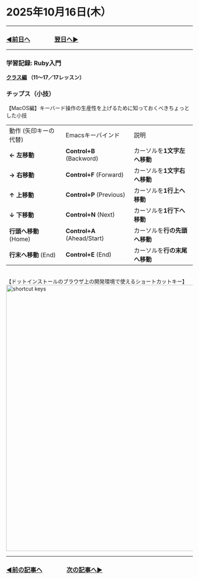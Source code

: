 # 2025年10月16日(木）

---

### [◀️前日へ](https://github.com/yuasys/chatty-journal/blob/main/2025/10/2025-10-15.md)&emsp;&emsp;&emsp;&emsp;[翌日へ▶️](https://github.com/yuasys/chatty-journal/blob/main/2025/10/2025-10-17.md)

---

### 学習記録: Ruby入門

<b>[クラス編](https://dotinstall.com/lessons/basic_ruby_classes) （11〜17／17レッスン）&emsp;
</b>

### チップス（小技）

【MacOS編】キーバード操作の生産性を上げるために知っておくべきちょっとした小技

<table>
  <tr><td>動作 (矢印キーの代替)</td><td>Emacsキーバインド</td><td>説明</td></tr>
  <tr><td><b>← 左移動</b></td><td><b>Control+B</b> (Backword)</td><td>カーソルを<b>1文字左へ移動</b></td></tr>
  <tr><td><b>→ 右移動</b></td><td><b>Control+F</b> (Forward)</td><td>カーソルを<b>1文字右へ移動</b></td></tr>
  <tr><td><b>↑ 上移動</b></td><td><b>Control+P</b> (Previous)</td><td>カーソルを<b>1行上へ移動</b></td></tr>
  <tr><td><b>↓ 下移動</b></td><td><b>Control+N</b> (Next)</td><td>カーソルを<b>1行下へ移動</b></td></tr>
  <tr><td><b>行頭へ移動</b> (Home)</td><td><b>Control+A</b> (Ahead/Start)</td><td>カーソルを<b>行の先頭へ移動</b></td></tr>
  <tr><td><b>行末へ移動</b> (End)</td><td><b>Control+E</b> (End)</td><td>カーソルを<b>行の末尾へ移動</b></td></tr>
</table>
<br/>【ドットインストールのブラウザ上の開発環境で使えるショートカットキー】<br/>
<img width="720" alt="shortcut keys" src="https://github.com/user-attachments/assets/f71d2e6b-634e-42b2-8a7d-7f110065a55c" />


---

### [◀️前の記事へ](https://github.com/yuasys/chatty-journal/blob/main/2025/10/2025-10-15.md)&emsp;&emsp;&emsp;&emsp;[次の記事へ▶️](https://github.com/yuasys/chatty-journal/blob/main/2025/10/2025-10-16.md)
